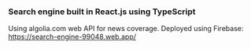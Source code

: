 ### Search engine built in React.js using TypeScript

Using algolia.com web API for news coverage.
Deployed using Firebase: https://search-engine-99048.web.app/